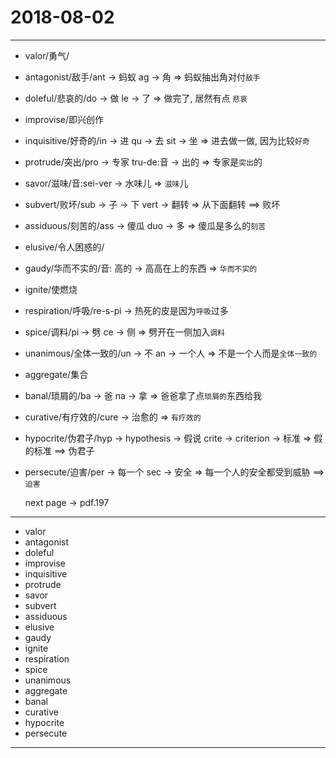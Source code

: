 # 2018-08-02

---

- valor/勇气/
- antagonist/敌手/ant -> 蚂蚁 ag -> 角 => 蚂蚁抽出角对付`敌手`
- doleful/悲哀的/do -> 做 le -> 了 => 做完了, 居然有点 `悲哀`
- improvise/即兴创作
- inquisitive/好奇的/in -> 进 qu -> 去 sit -> 坐 => 进去做一做, 因为比较`好奇`
- protrude/突出/pro -> 专家 tru-de:音 -> 出的 => 专家是`突出`的
- savor/滋味/音:sei-ver -> 水味儿 => `滋味`儿
- subvert/败坏/sub -> 子 -> 下 vert -> 翻转 => 从下面翻转 ==> 败坏
- assiduous/刻苦的/ass -> 傻瓜 duo -> 多 => 傻瓜是多么的`刻苦`
- elusive/令人困惑的/
- gaudy/华而不实的/音: 高的 -> 高高在上的东西 => `华而不实的`
- ignite/使燃烧
- respiration/呼吸/re-s-pi -> 热死的皮是因为`呼吸`过多
- spice/调料/pi -> 劈 ce -> 侧 => 劈开在一侧加入`调料`
- unanimous/全体一致的/un -> 不 an -> 一个人 => 不是一个人而是`全体一致的`
- aggregate/集合
- banal/琐屑的/ba -> 爸 na -> 拿 => 爸爸拿了点`琐屑的`东西给我
- curative/有疗效的/cure -> 治愈的 => `有疗效的`
- hypocrite/伪君子/hyp -> hypothesis -> 假说 crite -> criterion -> 标准 => 假的标准 ==> 伪君子
- persecute/迫害/per -> 每一个 sec -> 安全 => 每一个人的安全都受到威胁 ==> `迫害`

    next page -> pdf.197

---

- valor
- antagonist
- doleful
- improvise
- inquisitive
- protrude
- savor
- subvert
- assiduous
- elusive
- gaudy
- ignite
- respiration
- spice
- unanimous
- aggregate
- banal
- curative
- hypocrite
- persecute

---

